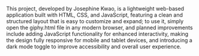 
This project, developed by Josephine Kwao, is a lightweight web-based application built with HTML, CSS, and JavaScript, featuring a clean and structured layout that is easy to customize and expand; to use it, simply open the giphy.html file in any modern browser, and planned improvements include adding JavaScript functionality for enhanced interactivity, making the design fully responsive for mobile and tablet devices, and introducing a dark mode toggle to improve accessibility and overall user experience.


